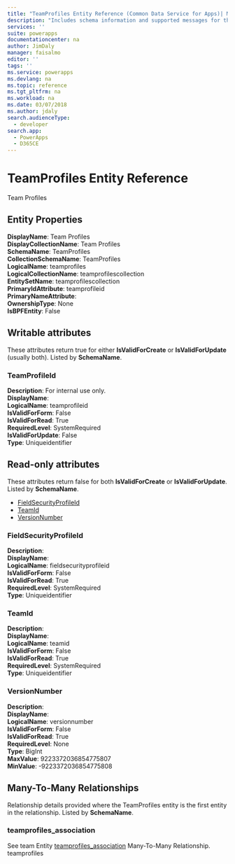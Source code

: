 ```yaml
---
title: "TeamProfiles Entity Reference (Common Data Service for Apps)| Microsoft Docs"
description: "Includes schema information and supported messages for the TeamProfiles entity."
services: ''
suite: powerapps
documentationcenter: na
author: JimDaly
manager: faisalmo
editor: ''
tags: ''
ms.service: powerapps
ms.devlang: na
ms.topic: reference
ms.tgt_pltfrm: na
ms.workload: na
ms.date: 03/07/2018
ms.author: jdaly
search.audienceType: 
  - developer
search.app: 
  - PowerApps
  - D365CE
---
```

# TeamProfiles Entity Reference

Team Profiles

## Entity Properties

**DisplayName**: Team Profiles<br />
**DisplayCollectionName**: Team Profiles<br />
**SchemaName**: TeamProfiles<br />
**CollectionSchemaName**: TeamProfiles<br />
**LogicalName**: teamprofiles<br />
**LogicalCollectionName**: teamprofilescollection<br />
**EntitySetName**: teamprofilescollection<br />
**PrimaryIdAttribute**: teamprofileid<br />
**PrimaryNameAttribute**: <br />
**OwnershipType**: None<br />
**IsBPFEntity**: False<br />
<a name="writable-attributes"></a>

## Writable attributes

These attributes return true for either **IsValidForCreate** or **IsValidForUpdate** (usually both). Listed by **SchemaName**.


### <a name="BKMK_TeamProfileId"></a> TeamProfileId

**Description**: For internal use only.<br />
**DisplayName**: <br />
**LogicalName**: teamprofileid<br />
**IsValidForForm**: False<br />
**IsValidForRead**: True<br />
**RequiredLevel**: SystemRequired<br />
**IsValidForUpdate**: False<br />
**Type**: Uniqueidentifier<br />

<a name="read-only-attributes"></a>
## Read-only attributes
These attributes return false for both **IsValidForCreate** or **IsValidForUpdate**. Listed by **SchemaName**.

- [FieldSecurityProfileId](#BKMK_FieldSecurityProfileId)
- [TeamId](#BKMK_TeamId)
- [VersionNumber](#BKMK_VersionNumber)


### <a name="BKMK_FieldSecurityProfileId"></a> FieldSecurityProfileId

**Description**: <br />
**DisplayName**: <br />
**LogicalName**: fieldsecurityprofileid<br />
**IsValidForForm**: False<br />
**IsValidForRead**: True<br />
**RequiredLevel**: SystemRequired<br />
**Type**: Uniqueidentifier<br />


### <a name="BKMK_TeamId"></a> TeamId

**Description**: <br />
**DisplayName**: <br />
**LogicalName**: teamid<br />
**IsValidForForm**: False<br />
**IsValidForRead**: True<br />
**RequiredLevel**: SystemRequired<br />
**Type**: Uniqueidentifier<br />


### <a name="BKMK_VersionNumber"></a> VersionNumber

**Description**: <br />
**DisplayName**: <br />
**LogicalName**: versionnumber<br />
**IsValidForForm**: False<br />
**IsValidForRead**: True<br />
**RequiredLevel**: None<br />
**Type**: BigInt<br />
**MaxValue**: 9223372036854775807<br />
**MinValue**: -9223372036854775808<br />

<a name="manytomany"></a>

## Many-To-Many Relationships

Relationship details provided where the TeamProfiles entity is the first entity in the relationship. Listed by **SchemaName**.


### <a name="BKMK_teamprofiles_association"></a> teamprofiles_association

See team Entity [teamprofiles_association](team.md#BKMK_teamprofiles_association) Many-To-Many Relationship.
teamprofiles

